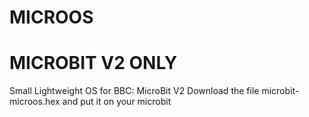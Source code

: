 # MICROOS
# MICROBIT V2 ONLY
Small Lightweight OS for BBC: MicroBit V2
Download the file microbit-microos.hex and put it on your microbit
